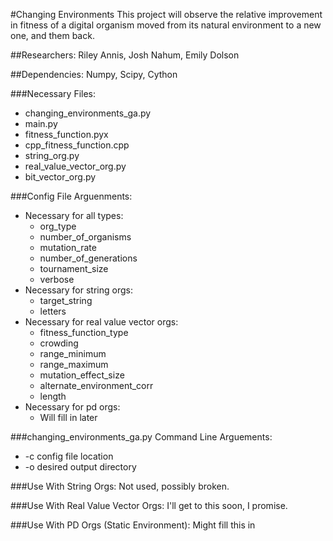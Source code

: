 #Changing Environments
This project will observe the relative improvement in fitness of a digital organism moved from its natural environment to a new one, and them back.

##Researchers:
Riley Annis, Josh Nahum, Emily Dolson

##Dependencies:
Numpy, Scipy, Cython

###Necessary Files:
* changing_environments_ga.py
* main.py
* fitness_function.pyx
* cpp_fitness_function.cpp
* string_org.py
* real_value_vector_org.py
* bit_vector_org.py

###Config File Arguenments:
* Necessary for all types:
  * org_type
  * number_of_organisms
  * mutation_rate
  * number_of_generations
  * tournament_size
  * verbose
* Necessary for string orgs:
  * target_string
  * letters
* Necessary for real value vector orgs:
  * fitness_function_type
  * crowding
  * range_minimum
  * range_maximum
  * mutation_effect_size
  * alternate_environment_corr
  * length
* Necessary for pd orgs:
  * Will fill in later

###changing_environments_ga.py Command Line Arguements:
* -c  config file location
* -o  desired output directory

###Use With String Orgs:
Not used, possibly broken.

###Use With Real Value Vector Orgs:
I'll get to this soon, I promise.

###Use With PD Orgs (Static Environment):
Might fill this in
